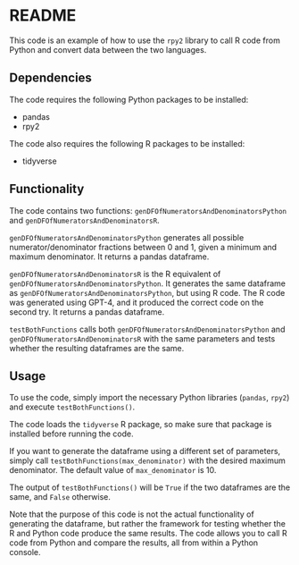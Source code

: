 # README

This code is an example of how to use the `rpy2` library to call R code from Python and convert data between the two languages.

## Dependencies

The code requires the following Python packages to be installed:
- pandas
- rpy2

The code also requires the following R packages to be installed:
- tidyverse

## Functionality

The code contains two functions: `genDFOfNumeratorsAndDenominatorsPython` and `genDFOfNumeratorsAndDenominatorsR`.

`genDFOfNumeratorsAndDenominatorsPython` generates all possible numerator/denominator fractions between 0 and 1, given a minimum and maximum denominator. It returns a pandas dataframe.

`genDFOfNumeratorsAndDenominatorsR` is the R equivalent of `genDFOfNumeratorsAndDenominatorsPython`. It generates the same dataframe as `genDFOfNumeratorsAndDenominatorsPython`, but using R code. The R code was generated using GPT-4, and it produced the correct code on the second try. It returns a pandas dataframe.

`testBothFunctions` calls both `genDFOfNumeratorsAndDenominatorsPython` and `genDFOfNumeratorsAndDenominatorsR` with the same parameters and tests whether the resulting dataframes are the same.

## Usage

To use the code, simply import the necessary Python libraries (`pandas`, `rpy2`) and execute `testBothFunctions()`.

The code loads the `tidyverse` R package, so make sure that package is installed before running the code.

If you want to generate the dataframe using a different set of parameters, simply call `testBothFunctions(max_denominator)` with the desired maximum denominator. The default value of `max_denominator` is 10.

The output of `testBothFunctions()` will be `True` if the two dataframes are the same, and `False` otherwise.

Note that the purpose of this code is not the actual functionality of generating the dataframe, but rather the framework for testing whether the R and Python code produce the same results. The code allows you to call R code from Python and compare the results, all from within a Python console.
